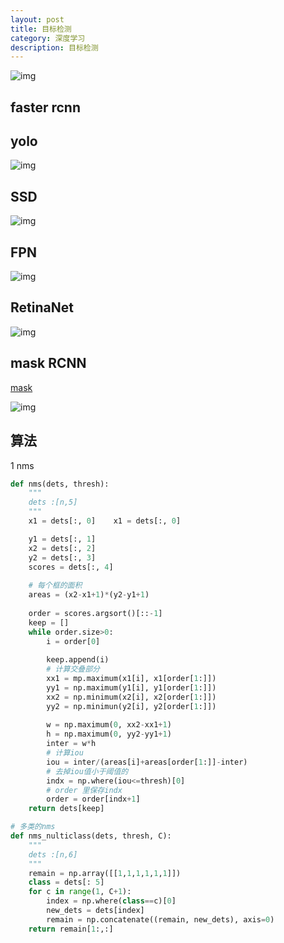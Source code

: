 ```yaml
---
layout: post
title: 目标检测
category: 深度学习
description: 目标检测
---
```


![img](https://julyedu-img-public.oss-cn-beijing.aliyuncs.com/Public/Image/Question/1525258820_318.jpg)

## faster rcnn

## yolo

![img](https://i.screenshot.net/27wj2a0)

## SSD

![img](https://i.screenshot.net/jqor0aw)

## FPN

![img](https://i.screenshot.net/nzlp1cm)

## RetinaNet

![img](https://i.screenshot.net/v6zx1fx)

## mask RCNN

[mask](https://zhuanlan.zhihu.com/p/37998710)

![img](https://i.screenshot.net/e9we5h4)

## 算法

1 nms

```python
def nms(dets, thresh):
    """
    dets :[n,5]
    """
    x1 = dets[:, 0]    x1 = dets[:, 0]

    y1 = dets[:, 1]
    x2 = dets[:, 2]
    y2 = dets[:, 3]
    scores = dets[:, 4]
    
    # 每个框的面积
    areas = (x2-x1+1)*(y2-y1+1)
    
    order = scores.argsort()[::-1]
    keep = []
    while order.size>0:
        i = order[0]
        
        keep.append(i)
        # 计算交叠部分
        xx1 = mp.maximum(x1[i], x1[order[1:]])
        yy1 = np.maximum(y1[i], y1[order[1:]])
        xx2 = np.minimum(x2[i], x2[order[1:]])
        yy2 = np.minimun(y2[i], y2[order[1:]])
        
        w = np.maximum(0, xx2-xx1+1)
        h = np.maximum(0, yy2-yy1+1)
        inter = w*h
        # 计算iou
        iou = inter/(areas[i]+areas[order[1:]]-inter)
        # 去掉iou值小于阈值的
        indx = np.where(iou<=thresh)[0]
        # order 里保存indx
        order = order[indx+1]
   	return dets[keep]
```

```python
# 多类的nms
def nms_nulticlass(dets, thresh, C):
    """
    dets :[n,6]
    """
    remain = np.array([[1,1,1,1,1,1]])
    class = dets[: 5]
    for c in range(1, C+1):
        index = np.where(class==c)[0]
        new_dets = dets[index]
        remain = np.concatenate((remain, new_dets), axis=0)
    return remain[1:,:]
```

